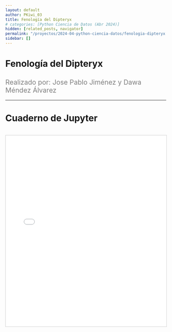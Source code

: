 ```yaml
---
layout: default
author: PKiwi_03
title: Fenología del Dipteryx
# categories: [Python Ciencia de Datos (Abr 2024)]
hidden: [related_posts, navigator]
permalink: "/proyectos/2024-04-python-ciencia-datos/fenologia-dipteryx.html"
sidebar: []
---
```


# Fenología del Dipteryx
<h2 style="color: gray; font-weight: normal;">
Realizado por:  Jose Pablo Jiménez y Dawa Méndez Álvarez 
</h2>

---

# Cuaderno de Jupyter

<br>

<iframe 
    src="/assets/html/dawa_mendez.html" 
    width="100%" 
    height="600" 
    style="border: 1px solid #ccc;"
></iframe>